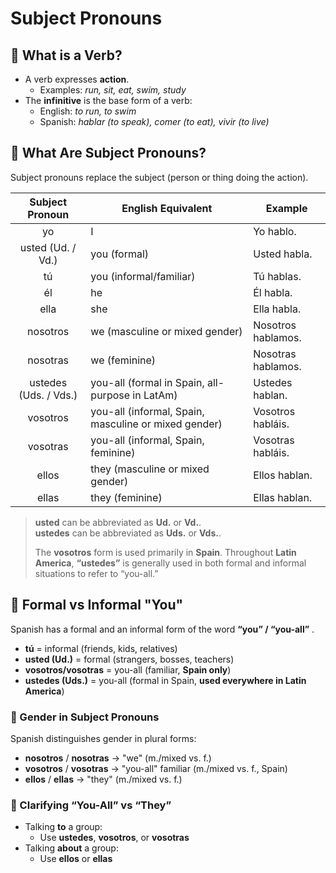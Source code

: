 # Subject Pronouns

## 🔹 What is a Verb?

- A verb expresses **action**.
  - Examples: *run, sit, eat, swim, study*
- The **infinitive** is the base form of a verb:
  - English: *to run, to swim*
  - Spanish: *hablar (to speak), comer (to eat), vivir (to live)*

## 🔹 What Are Subject Pronouns?

Subject pronouns replace the subject (person or thing doing the action).

|    Subject Pronoun    | English Equivalent                                   | Example            |
| :-------------------: | ---------------------------------------------------- | ------------------ |
|          yo           | I                                                    | Yo hablo.          |
|   usted (Ud. / Vd.)   | you (formal)                                         | Usted habla.       |
|          tú           | you (informal/familiar)                              | Tú hablas.         |
|          él           | he                                                   | Él habla.          |
|         ella          | she                                                  | Ella habla.        |
|       nosotros        | we (masculine or mixed gender)                       | Nosotros hablamos. |
|       nosotras        | we (feminine)                                        | Nosotras hablamos. |
| ustedes (Uds. / Vds.) | you-all (formal in Spain, all-purpose in LatAm)      | Ustedes hablan.    |
|       vosotros        | you-all (informal, Spain, masculine or mixed gender) | Vosotros habláis.  |
|       vosotras        | you-all (informal, Spain, feminine)                  | Vosotras habláis.  |
|         ellos         | they (masculine or mixed gender)                     | Ellos hablan.      |
|         ellas         | they (feminine)                                      | Ellas hablan.      |

> **usted** can be abbreviated as **Ud.** or **Vd.**.  
> **ustedes** can be abbreviated as **Uds.** or **Vds.**.  
>
> The **vosotros** form is used primarily in **Spain**. Throughout **Latin America**, **“ustedes”** is generally used in both formal and informal situations to refer to “you-all.”

## 🔹 Formal vs Informal "You"

Spanish has a formal and an informal form of the word **“you” / “you-all”** .

- **tú** = informal (friends, kids, relatives)
- **usted (Ud.)** = formal (strangers, bosses, teachers)
- **vosotros/vosotras** = you-all (familiar, **Spain only**)
- **ustedes (Uds.)** = you-all (formal in Spain, **used everywhere in Latin America**)

### 🔹 Gender in Subject Pronouns

Spanish distinguishes gender in plural forms:

- **nosotros** / **nosotras** → "we" (m./mixed vs. f.)
- **vosotros** / **vosotras** → "you-all" familiar (m./mixed vs. f., Spain)
- **ellos** / **ellas** → "they" (m./mixed vs. f.)

### 🔹 Clarifying “You-All” vs “They”

- Talking **to** a group:
  - Use **ustedes**, **vosotros**, or **vosotras**
- Talking **about** a group:
  - Use **ellos** or **ellas**
